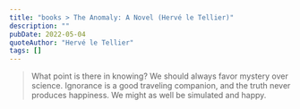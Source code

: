 ```yaml
---
title: "books > The Anomaly: A Novel (Hervé le Tellier)"
description: ""
pubDate: 2022-05-04
quoteAuthor: "Hervé le Tellier"
tags: []
---
```


> What point is there in knowing? We should always favor mystery over science. Ignorance is a good traveling companion, and the truth never produces happiness. We might as well be simulated and happy.